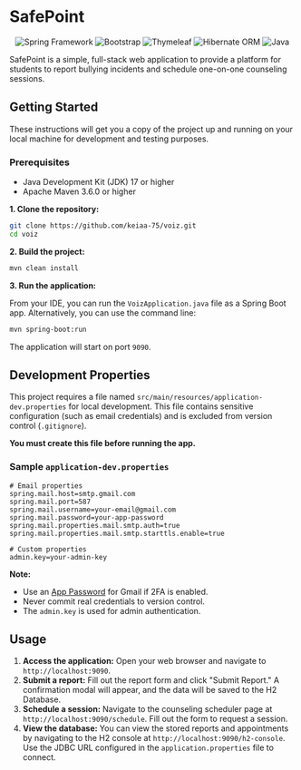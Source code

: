 # SafePoint

<p align="center">
    <img alt = "Spring Framework" src="https://img.shields.io/badge/spring-%236DB33F.svg?style=for-the-badge&logo=spring&logoColor=white"/>
    <img alt = "Bootstrap" src="https://img.shields.io/badge/bootstrap-%238511FA.svg?style=for-the-badge&logo=bootstrap&logoColor=white"/>
    <img alt = "Thymeleaf" src="https://img.shields.io/badge/Thymeleaf-%23005C0F.svg?style=for-the-badge&logo=Thymeleaf&logoColor=white"/>
    <img alt = "Hibernate ORM" src="https://img.shields.io/badge/Hibernate-59666C?style=for-the-badge&logo=Hibernate&logoColor=white"/>
    <img alt = "Java" src="https://img.shields.io/badge/java-%23ED8B00.svg?style=for-the-badge&logo=openjdk&logoColor=white"/>
</p>

SafePoint is a simple, full-stack web application to provide a platform for students to report bullying incidents and schedule one-on-one counseling sessions.

## Getting Started

These instructions will get you a copy of the project up and running on your local machine for development and testing purposes.

### Prerequisites

- Java Development Kit (JDK) 17 or higher
- Apache Maven 3.6.0 or higher

**1. Clone the repository:**

```sh
git clone https://github.com/keiaa-75/voiz.git
cd voiz
```

**2. Build the project:**

```sh
mvn clean install
```

**3. Run the application:**

From your IDE, you can run the `VoizApplication.java` file as a Spring Boot app. Alternatively, you can use the command line:

```sh
mvn spring-boot:run
```

The application will start on port `9090`.


## Development Properties

This project requires a file named `src/main/resources/application-dev.properties` for local development. This file contains sensitive configuration (such as email credentials) and is excluded from version control (`.gitignore`).

**You must create this file before running the app.**

### Sample `application-dev.properties`

```properties
# Email properties
spring.mail.host=smtp.gmail.com
spring.mail.port=587
spring.mail.username=your-email@gmail.com
spring.mail.password=your-app-password
spring.mail.properties.mail.smtp.auth=true
spring.mail.properties.mail.smtp.starttls.enable=true

# Custom properties
admin.key=your-admin-key
```

**Note:**
- Use an [App Password](https://support.google.com/accounts/answer/185833) for Gmail if 2FA is enabled.
- Never commit real credentials to version control.
- The `admin.key` is used for admin authentication.

## Usage

1. **Access the application:** Open your web browser and navigate to `http://localhost:9090`.
2. **Submit a report:** Fill out the report form and click "Submit Report." A confirmation modal will appear, and the data will be saved to the H2 Database.
3. **Schedule a session:** Navigate to the counseling scheduler page at `http://localhost:9090/schedule`. Fill out the form to request a session.
4. **View the database:** You can view the stored reports and appointments by navigating to the H2 console at `http://localhost:9090/h2-console`. Use the JDBC URL configured in the `application.properties` file to connect.
